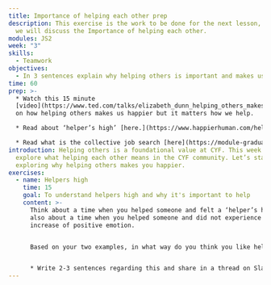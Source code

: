 ```yaml
---
title: Importance of helping each other prep
description: This exercise is the work to be done for the next lesson, in which
  we will discuss the Importance of helping each other.
modules: JS2
week: "3"
skills:
  - Teamwork
objectives:
  - In 3 sentences explain why helping others is important and makes us happier.
time: 60
prep: >-
  * Watch this 15 minute
  [video](https://www.ted.com/talks/elizabeth_dunn_helping_others_makes_us_happier_but_it_matters_how_we_do_it?language=en)
  on how helping others makes us happier but it matters how we help.

  * Read about ‘helper’s high’ [here.](https://www.happierhuman.com/helpers-high/)

  * Read what is the collective job search [here](https://module-graduates.codeyourfuture.io/further-activities/collective-job-search/the-power-of-linkedin)
introduction: Helping others is a foundational value at CYF. This week you will
  explore what helping each other means in the CYF community. Let’s start with
  exploring why helping others makes you happier.
exercises:
  - name: Helpers high
    time: 15
    goal: To understand helpers high and why it's important to help
    content: >-
      Think about a time when you helped someone and felt a ‘helper’s high’ and
      also about a time when you helped someone and did not experience an
      increase of positive emotion.


      Based on your two examples, in what way do you think you like helping others? For example, is it through giving your time, or does it make you happy when you can give someone some money or advice, etc. 


      * Write 2-3 sentences regarding this and share in a thread on Slack. One person can start the thread - if no one has started it yet, be the first one.
---
```

